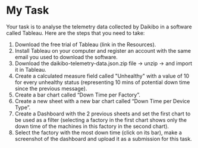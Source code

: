 # My Task
Your task is to analyse the telemetry data collected by Daikibo in a software called Tableau. Here are the steps that you need to take:

  1. Download the free trial of Tableau (link in the Resources).
  2. Install Tableau on your computer and register an account with the same email you used to download the software.
  3. Download the daikibo-telemetry-data.json.zip file -> unzip -> and import it in Tableau.
  4. Create a calculated measure field called "Unhealthy" with a value of 10 for every unhealthy status (representing 10 mins of potential down time since the previous message).
  5. Create a bar chart called “Down Time per Factory”.
  6. Create a new sheet with a new bar chart called “Down Time per Device Type”.
  7. Create a Dashboard with the 2 previous sheets and set the first chart to be used as a filter (selecting a factory in the first chart shows only the down time of the machines in this factory in the second chart).
  8. Select the factory with the most down time (click on its bar), make a screenshot of the dashboard and upload it as a submission for this task.

